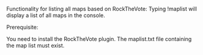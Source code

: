 Functionality for listing all maps based on RockTheVote:
Typing !maplist will display a list of all maps in the console.

Prerequisite:

You need to install the RockTheVote plugin.
The maplist.txt file containing the map list must exist.
